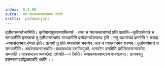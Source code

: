 ```yaml
---
index:  5.1.98
sutra:  तेन यथाकथाचहस्ताभ्यां णयतौ
vritti:  padamanjari
---
```


तृतीयासमर्थाभ्यामिति। तृतीयार्थयुक्ताभ्यामित्यर्थः। तथा च यथाकथाचशब्दं प्रति वक्ष्यति--तृतीयार्थमात्रं च सम्भवतीति हस्तशब्दे तु तृतीयान्तत्वमेव सम्भवतीति प्रत्येकमर्थसम्बन्ध इति। ननु यथासंख्यं प्राप्नोति ? तत्राह--यथासंख्यमत्र नेष्यते इति। प्रत्ययौ तु प्रति यथासंख्यं भवत्येव, अत्र च व्याख्यानमेव शरणम्। तृतीयार्थमात्रं च सम्भवतीति। अर्थस्तावत्सम्भवति--यथाकथाच दत्तमित्युक्ते, अनदरेण दत्तमिति प्रतीतेस्तावन्मात्रमेव सम्भवति। मात्रशब्दस्य व्यवच्छेद्यं दर्शयति--न त्विति। यथाकथाचशब्दस्य वाक्यत्वात्। प्रत्ययस्तु वचनसामर्थ्याद्वाक्यादपि भवति ।।

